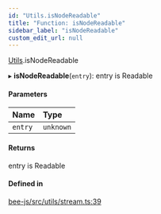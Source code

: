 ```yaml
---
id: "Utils.isNodeReadable"
title: "Function: isNodeReadable"
sidebar_label: "isNodeReadable"
custom_edit_url: null
---
```


[Utils](../namespaces/Utils.md).isNodeReadable

▸ **isNodeReadable**(`entry`): entry is Readable

#### Parameters

| Name | Type |
| :------ | :------ |
| `entry` | `unknown` |

#### Returns

entry is Readable

#### Defined in

[bee-js/src/utils/stream.ts:39](https://github.com/ethersphere/bee-js/blob/2c8b9d1/src/utils/stream.ts#L39)

